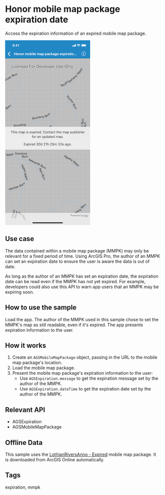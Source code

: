 # Honor mobile map package expiration date

Access the expiration information of an expired mobile map package.

![Image of honor mobile map package expiration date](honor-mobile-map-package-expiration-date.png)

## Use case

The data contained within a mobile map package (MMPK) may only be relevant for a fixed period of time. Using ArcGIS Pro, the author of an MMPK can set an expiration date to ensure the user is aware the data is out of date.

As long as the author of an MMPK has set an expiration date, the expiration date can be read even if the MMPK has not yet expired. For example, developers could also use this API to warn app users that an MMPK may be expiring soon.

## How to use the sample

Load the app. The author of the MMPK used in this sample chose to set the MMPK's map as still readable, even if it's expired. The app presents expiration information to the user.

## How it works

1. Create an `AGSMobileMapPackage` object, passing in the URL to the mobile map package's location.
2. Load the mobile map package.
3. Present the mobile map package's expiration information to the user:
    * Use `AGSExpiration.message` to get the expiration message set by the author of the MMPK.
    * Use `AGSExpiration.dateTime` to get the expiration date set by the author of the MMPK.

## Relevant API

* AGSExpiration
* AGSMobileMapPackage

## Offline Data

This sample uses the [LothianRiversAnno - Expired](https://arcgisruntime.maps.arcgis.com/home/item.html?id=174150279af74a2ba6f8b87a567f480b) mobile map package. It is downloaded from ArcGIS Online automatically.

## Tags

expiration, mmpk

